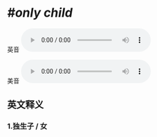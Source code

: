 # ***\#only child*** 
英音
<audio src="./media/only child1_AAC.aac" controls="controls"></audio>

美音
<audio src="./media/only child2_AAC.aac" controls="controls"></audio>



  

英文释义
---
### 1.**独生子 / 女**  



